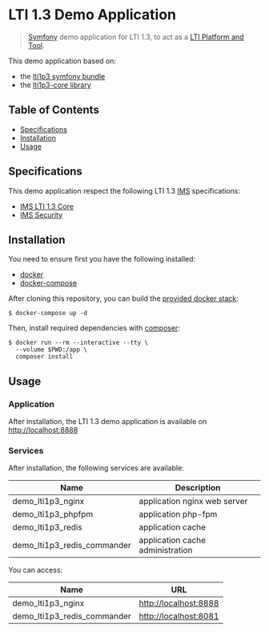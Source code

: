 # LTI 1.3 Demo Application

> [Symfony](https://symfony.com/) demo application for LTI 1.3, to act as a [LTI Platform and Tool](http://www.imsglobal.org/spec/lti/v1p3/#platforms-and-tools-0).

This demo application based on:
- the [lti1p3 symfony bundle](https://github.com/oat-sa/bundle-lti1p3)
- the [lti1p3-core library](https://github.com/oat-sa/lib-lti1p3-core)

## Table of Contents

- [Specifications](#specifications)
- [Installation](#installation)
- [Usage](#usage)

## Specifications
 
 This demo application respect the following LTI 1.3 [IMS](http://www.imsglobal.org) specifications:
- [IMS LTI 1.3 Core](http://www.imsglobal.org/spec/lti/v1p3)
- [IMS Security](https://www.imsglobal.org/spec/security/v1p0)

## Installation

You need to ensure first you have the following installed:
- [docker](https://docs.docker.com/get-docker/)
- [docker-compose](https://docs.docker.com/compose/install/)

After cloning this repository, you can build the [provided docker stack](docker-compose.yml):
```console
$ docker-compose up -d
```

Then, install required dependencies with [composer](https://hub.docker.com/_/composer):
```console
$ docker run --rm --interactive --tty \
  --volume $PWD:/app \
  composer install
```

## Usage

### Application

After installation, the LTI 1.3 demo application is available on [http://localhost:8888](http://localhost:8888)

### Services

After installation, the following services are available:

| Name                                 | Description                      |
|--------------------------------------|----------------------------------|
| demo_lti1p3_nginx                    | application nginx web server     |
| demo_lti1p3_phpfpm                   | application php-fpm              |
| demo_lti1p3_redis                    | application cache                |
| demo_lti1p3_redis_commander          | application cache administration |

You can access:

| Name                                 | URL                                            |
|--------------------------------------|------------------------------------------------|
| demo_lti1p3_nginx                    | [http://localhost:8888](http://localhost:8888) |
| demo_lti1p3_redis_commander          | [http://localhost:8081](http://localhost:8081) |
